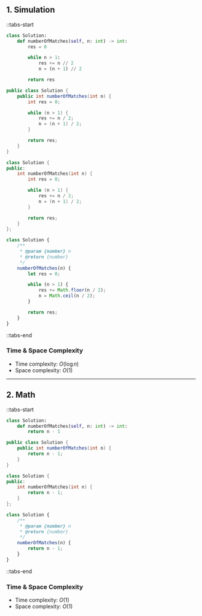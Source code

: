 ## 1. Simulation

::tabs-start

```python
class Solution:
    def numberOfMatches(self, n: int) -> int:
        res = 0

        while n > 1:
            res += n // 2
            n = (n + 1) // 2

        return res
```

```java
public class Solution {
    public int numberOfMatches(int n) {
        int res = 0;

        while (n > 1) {
            res += n / 2;
            n = (n + 1) / 2;
        }

        return res;
    }
}
```

```cpp
class Solution {
public:
    int numberOfMatches(int n) {
        int res = 0;

        while (n > 1) {
            res += n / 2;
            n = (n + 1) / 2;
        }

        return res;
    }
};
```

```javascript
class Solution {
    /**
     * @param {number} n
     * @return {number}
     */
    numberOfMatches(n) {
        let res = 0;

        while (n > 1) {
            res += Math.floor(n / 2);
            n = Math.ceil(n / 2);
        }

        return res;
    }
}
```

::tabs-end

### Time & Space Complexity

* Time complexity: $O(\log n)$
* Space complexity: $O(1)$

---

## 2. Math

::tabs-start

```python
class Solution:
    def numberOfMatches(self, n: int) -> int:
        return n - 1
```

```java
public class Solution {
    public int numberOfMatches(int n) {
        return n - 1;
    }
}
```

```cpp
class Solution {
public:
    int numberOfMatches(int n) {
        return n - 1;
    }
};
```

```javascript
class Solution {
    /**
     * @param {number} n
     * @return {number}
     */
    numberOfMatches(n) {
        return n - 1;
    }
}
```

::tabs-end

### Time & Space Complexity

* Time complexity: $O(1)$
* Space complexity: $O(1)$